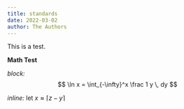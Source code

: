 ```yaml
---
title: standards
date: 2022-03-02
author: The Authors
---
```


This is a test.

**Math Test**


*block:* $$ \ln x = \int_{-\infty}^x \frac 1 y \, dy $$

*inline:* let $x\approx{\lceil z - y \rceil}$

